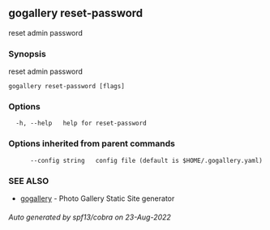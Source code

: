 ## gogallery reset-password

reset admin password

### Synopsis

reset admin password

```
gogallery reset-password [flags]
```

### Options

```
  -h, --help   help for reset-password
```

### Options inherited from parent commands

```
      --config string   config file (default is $HOME/.gogallery.yaml)
```

### SEE ALSO

* [gogallery](gogallery.md)	 - Photo Gallery Static Site generator 

###### Auto generated by spf13/cobra on 23-Aug-2022
